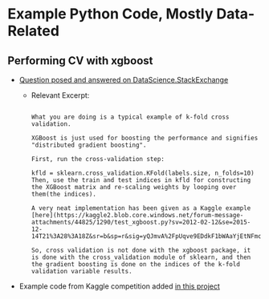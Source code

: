 # Example Python Code, Mostly Data-Related

## Performing CV with xgboost

* [Question posed and answered on DataScience.StackExchange](http://datascience.stackexchange.com/questions/6842/is-there-a-way-of-performing-stratified-cross-validation-using-xgboost-module-in?newsletter=1&nlcode=388111%7ca38a)
    * Relevant Excerpt:
            
        ```
        
        What you are doing is a typical example of k-fold cross validation.
        
        XGBoost is just used for boosting the performance and signifies "distributed gradient boosting".
        
        First, run the cross-validation step:
        
        kfld = sklearn.cross_validation.KFold(labels.size, n_folds=10)
        Then, use the train and test indices in kfld for constructing the XGBoost matrix and re-scaling weights by looping over them(the indices).
        
        A very neat implementation has been given as a Kaggle example [here](https://kaggle2.blob.core.windows.net/forum-message-attachments/44825/1290/test_xgboost.py?sv=2012-02-12&se=2015-12-14T21%3A28%3A18Z&sr=b&sp=r&sig=yQJmvA%2FpUqve9EDdkF1bWAaYjEtNFmcUfjQUHaTTD7U%3D).
        
        So, cross validation is not done with the xgboost package, it is done with the cross_validation module of sklearn, and then the gradient boosting is done on the indices of the k-fold validation variable results.
        
        ```
* Example code from Kaggle competition added [in this project](cv_xgboost.py)